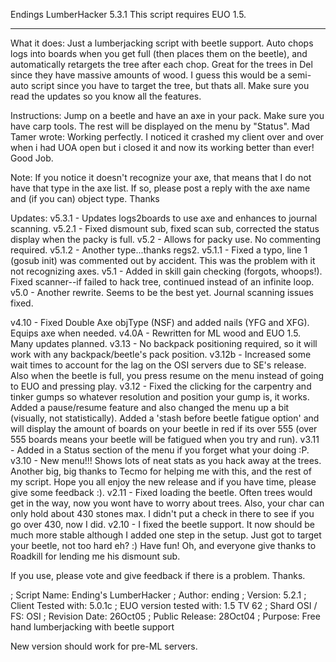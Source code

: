 Endings LumberHacker 5.3.1
This script requires EUO 1.5.

---------------------------------

What it does: Just a lumberjacking script with beetle support. Auto chops logs into boards when you get full (then places them on the beetle), and automatically retargets the tree after each chop. Great for the trees in Del since they have massive amounts of wood. I guess this would be a semi-auto script since you have to target the tree, but thats all. Make sure you read the updates so you know all the features.

Instructions: Jump on a beetle and have an axe in your pack. Make sure you have carp tools. The rest will be displayed on the menu by "Status".
Mad Tamer wrote:
Working perfectly. I noticed it crashed my client over and over when i had UOA open but i closed it and now its working better than ever! Good Job.


Note: If you notice it doesn't recognize your axe, that means that I do not have that type in the axe list. If so, please post a reply with the axe name and (if you can) object type. Thanks

Updates:
v5.3.1 - Updates logs2boards to use axe and enhances to journal scanning.
v5.2.1 - Fixed dismount sub, fixed scan sub, corrected the status display when the packy is full.
v5.2 - Allows for packy use. No commenting required.
v5.1.2 - Another type...thanks regs2.
v5.1.1 - Fixed a typo, line 1 (gosub init) was commented out by accident. This was the problem with it not recognizing axes.
v5.1 - Added in skill gain checking (forgots, whoops!). Fixed scanner--if failed to hack tree, continued instead of an infinite loop.
v5.0 - Another rewrite. Seems to be the best yet. Journal scanning issues fixed.

v4.10 - Fixed Double Axe objType (NSF) and added nails (YFG and XFG). Equips axe when needed.
v4.0A - Rewritten for ML wood and EUO 1.5. Many updates planned.
v3.13 - No backpack positioning required, so it will work with any backpack/beetle's pack position.
v3.12b - Increased some wait times to account for the lag on the OSI servers due to SE's release. Also when the beetle is full, you press resume on the menu instead of going to EUO and pressing play.
v3.12 - Fixed the clicking for the carpentry and tinker gumps so whatever resolution and position your gump is, it works. Added a pause/resume feature and also changed the menu up a bit (visually, not statistically). Added a 'stash before beetle fatigue option' and will display the amount of boards on your beetle in red if its over 555 (over 555 boards means your beetle will be fatigued when you try and run).
v3.11 - Added in a Status section of the menu if you forget what your doing :P.
v3.10 - New menu!!! Shows lots of neat stats as you hack away at the trees. Another big, big thanks to Tecmo for helping me with this, and the rest of my script. Hope you all enjoy the new release and if you have time, please give some feedback :).
v2.11 - Fixed loading the beetle. Often trees would get in the way, now you wont have to worry about trees. Also, your char can only hold about 430 stones max. I didn't put a check in there to see if you go over 430, now I did.
v2.10 - I fixed the beetle support. It now should be much more stable although I added one step in the setup. Just got to target your beetle, not too hard eh? :) Have fun! Oh, and everyone give thanks to Roadkill for lending me his dismount sub.

If you use, please vote and give feedback if there is a problem. Thanks.

; Script Name: Ending's LumberHacker
; Author: ending
; Version: 5.2.1
; Client Tested with: 5.0.1c
; EUO version tested with: 1.5 TV 62
; Shard OSI / FS: OSI
; Revision Date: 26Oct05
; Public Release: 28Oct04
; Purpose: Free hand lumberjacking with beetle support


New version should work for pre-ML servers.